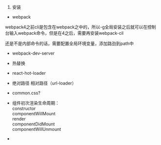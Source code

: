 1. 安装

- webpack

webpack4之前cli是包含在webpack之中的，所以-g全局安装之后就可以在控制台输入webpack命令，但是在4之后，需要再安装webpack-cil 

还是不是内部命令的话，需要配置全局环境变量，添加路劲到path中

- webpack-dev-server

- 热替换

- react-hot-loader

- 绝对路径 相对路径（url-loader）

- common.css?

- 组件初次渲染生命周期：   
constructor  
componentWillMount  
render  
componentDidMount  
componentWillUnmount  

- 

